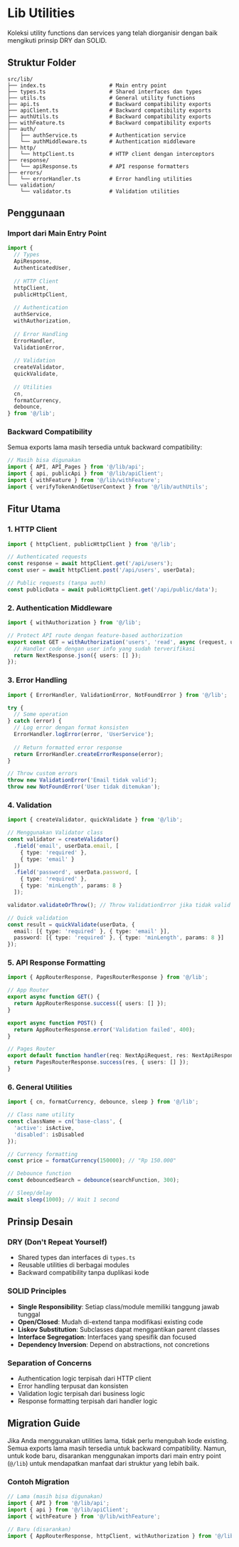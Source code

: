 # Lib Utilities

Koleksi utility functions dan services yang telah diorganisir dengan baik mengikuti prinsip DRY dan SOLID.

## Struktur Folder

```
src/lib/
├── index.ts                    # Main entry point
├── types.ts                    # Shared interfaces dan types
├── utils.ts                    # General utility functions
├── api.ts                      # Backward compatibility exports
├── apiClient.ts                # Backward compatibility exports
├── authUtils.ts                # Backward compatibility exports
├── withFeature.ts              # Backward compatibility exports
├── auth/
│   ├── authService.ts          # Authentication service
│   └── authMiddleware.ts       # Authentication middleware
├── http/
│   └── httpClient.ts           # HTTP client dengan interceptors
├── response/
│   └── apiResponse.ts          # API response formatters
├── errors/
│   └── errorHandler.ts         # Error handling utilities
└── validation/
    └── validator.ts            # Validation utilities
```

## Penggunaan

### Import dari Main Entry Point

```typescript
import {
  // Types
  ApiResponse,
  AuthenticatedUser,
  
  // HTTP Client
  httpClient,
  publicHttpClient,
  
  // Authentication
  authService,
  withAuthorization,
  
  // Error Handling
  ErrorHandler,
  ValidationError,
  
  // Validation
  createValidator,
  quickValidate,
  
  // Utilities
  cn,
  formatCurrency,
  debounce,
} from '@/lib';
```

### Backward Compatibility

Semua exports lama masih tersedia untuk backward compatibility:

```typescript
// Masih bisa digunakan
import { API, API_Pages } from '@/lib/api';
import { api, publicApi } from '@/lib/apiClient';
import { withFeature } from '@/lib/withFeature';
import { verifyTokenAndGetUserContext } from '@/lib/authUtils';
```

## Fitur Utama

### 1. HTTP Client

```typescript
import { httpClient, publicHttpClient } from '@/lib';

// Authenticated requests
const response = await httpClient.get('/api/users');
const user = await httpClient.post('/api/users', userData);

// Public requests (tanpa auth)
const publicData = await publicHttpClient.get('/api/public/data');
```

### 2. Authentication Middleware

```typescript
import { withAuthorization } from '@/lib';

// Protect API route dengan feature-based authorization
export const GET = withAuthorization('users', 'read', async (request, userInfo) => {
  // Handler code dengan user info yang sudah terverifikasi
  return NextResponse.json({ users: [] });
});
```

### 3. Error Handling

```typescript
import { ErrorHandler, ValidationError, NotFoundError } from '@/lib';

try {
  // Some operation
} catch (error) {
  // Log error dengan format konsisten
  ErrorHandler.logError(error, 'UserService');
  
  // Return formatted error response
  return ErrorHandler.createErrorResponse(error);
}

// Throw custom errors
throw new ValidationError('Email tidak valid');
throw new NotFoundError('User tidak ditemukan');
```

### 4. Validation

```typescript
import { createValidator, quickValidate } from '@/lib';

// Menggunakan Validator class
const validator = createValidator()
  .field('email', userData.email, [
    { type: 'required' },
    { type: 'email' }
  ])
  .field('password', userData.password, [
    { type: 'required' },
    { type: 'minLength', params: 8 }
  ]);

validator.validateOrThrow(); // Throw ValidationError jika tidak valid

// Quick validation
const result = quickValidate(userData, {
  email: [{ type: 'required' }, { type: 'email' }],
  password: [{ type: 'required' }, { type: 'minLength', params: 8 }]
});
```

### 5. API Response Formatting

```typescript
import { AppRouterResponse, PagesRouterResponse } from '@/lib';

// App Router
export async function GET() {
  return AppRouterResponse.success({ users: [] });
}

export async function POST() {
  return AppRouterResponse.error('Validation failed', 400);
}

// Pages Router
export default function handler(req: NextApiRequest, res: NextApiResponse) {
  return PagesRouterResponse.success(res, { users: [] });
}
```

### 6. General Utilities

```typescript
import { cn, formatCurrency, debounce, sleep } from '@/lib';

// Class name utility
const className = cn('base-class', {
  'active': isActive,
  'disabled': isDisabled
});

// Currency formatting
const price = formatCurrency(150000); // "Rp 150.000"

// Debounce function
const debouncedSearch = debounce(searchFunction, 300);

// Sleep/delay
await sleep(1000); // Wait 1 second
```

## Prinsip Desain

### DRY (Don't Repeat Yourself)
- Shared types dan interfaces di `types.ts`
- Reusable utilities di berbagai modules
- Backward compatibility tanpa duplikasi kode

### SOLID Principles
- **Single Responsibility**: Setiap class/module memiliki tanggung jawab tunggal
- **Open/Closed**: Mudah di-extend tanpa modifikasi existing code
- **Liskov Substitution**: Subclasses dapat menggantikan parent classes
- **Interface Segregation**: Interfaces yang spesifik dan focused
- **Dependency Inversion**: Depend on abstractions, not concretions

### Separation of Concerns
- Authentication logic terpisah dari HTTP client
- Error handling terpusat dan konsisten
- Validation logic terpisah dari business logic
- Response formatting terpisah dari handler logic

## Migration Guide

Jika Anda menggunakan utilities lama, tidak perlu mengubah kode existing. Semua exports lama masih tersedia untuk backward compatibility. Namun, untuk kode baru, disarankan menggunakan imports dari main entry point (`@/lib`) untuk mendapatkan manfaat dari struktur yang lebih baik.

### Contoh Migration

```typescript
// Lama (masih bisa digunakan)
import { API } from '@/lib/api';
import { api } from '@/lib/apiClient';
import { withFeature } from '@/lib/withFeature';

// Baru (disarankan)
import { AppRouterResponse, httpClient, withAuthorization } from '@/lib';
```